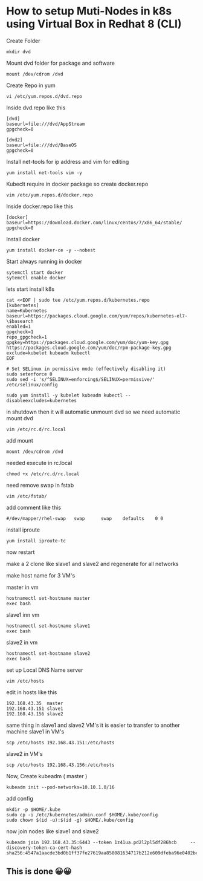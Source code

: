 # How to setup Muti-Nodes in k8s using Virtual Box in Redhat 8 (CLI)


Create Folder
```
mkdir dvd
```

Mount dvd folder for package and software

```
mount /dev/cdrom /dvd
```
Create Repo in yum
```
vi /etc/yum.repos.d/dvd.repo
```

Inside dvd.repo like this
```
[dvd]
baseurl=file:///dvd/AppStream
gpgcheck=0

[dvd2]
baseurl=file:///dvd/BaseOS
gpgcheck=0
```


Install net-tools for ip address and vim for editing
```
yum install net-tools vim -y
```
Kubeclt require in docker package
so create docker.repo
```
vim /etc/yum.repos.d/docker.repo
```

Inside docker.repo like this
```
[docker]
baseurl=https://download.docker.com/linux/centos/7/x86_64/stable/
gpgcheck=0
```
Install docker
```
yum install docker-ce -y --nobest
```
Start always running in docker
```
sytemctl start docker
sytemctl enable docker
```

lets start install k8s

```
cat <<EOF | sudo tee /etc/yum.repos.d/kubernetes.repo
[kubernetes]
name=Kubernetes
baseurl=https://packages.cloud.google.com/yum/repos/kubernetes-el7-\$basearch
enabled=1
gpgcheck=1
repo_gpgcheck=1
gpgkey=https://packages.cloud.google.com/yum/doc/yum-key.gpg https://packages.cloud.google.com/yum/doc/rpm-package-key.gpg
exclude=kubelet kubeadm kubectl
EOF

# Set SELinux in permissive mode (effectively disabling it)
sudo setenforce 0
sudo sed -i 's/^SELINUX=enforcing$/SELINUX=permissive/' /etc/selinux/config

sudo yum install -y kubelet kubeadm kubectl --disableexcludes=kubernetes
```

in shutdown then it will automatic unmount dvd 
so we need automatic mount dvd
```
vim /etc/rc.d/rc.local
```
add mount 
```
mount /dev/cdrom /dvd
```
needed execute in rc.local
```
chmod +x /etc/rc.d/rc.local
```
need remove swap in fstab
```
vim /etc/fstab/
```
add comment like this
```
#/dev/mapper/rhel-swap   swap      swap    defaults    0 0
```

install iproute 
```
yum install iproute-tc
```

now restart

make a 2 clone like slave1 and slave2 and regenerate for all networks

make host name for 3 VM's

master in vm
```
hostnamectl set-hostname master
exec bash
```
slave1 inn vm
```
hostnamectl set-hostname slave1
exec bash
```
slave2 in vm
```
hostnamectl set-hostname slave2
exec bash
```

set up Local DNS Name server
```
vim /etc/hosts
```
edit in hosts like this
``` 
192.168.43.35  master
192.168.43.151 slave1
192.168.43.156 slave2
```

same thing in slave1 and slave2 VM's
it is easier to transfer to another machine
slave1 in VM's
```
scp /etc/hosts 192.168.43.151:/etc/hosts
```
slave2 in VM's 
```
scp /etc/hosts 192.168.43.156:/etc/hosts
```

Now,
Create kubeadm ( master )
```
kubeadm init --pod-networks=10.10.1.0/16
```

add config
```
mkdir -p $HOME/.kube
sudo cp -i /etc/kubernetes/admin.conf $HOME/.kube/config
sudo chown $(id -u):$(id -g) $HOME/.kube/config
```

now join nodes like slave1 and slave2
```
kubeadm join 192.168.43.35:6443 --token 1z41ua.pd2l2pl5df286hcb     --discovery-token-ca-cert-hash sha256:4547a1aacde3bd0b1ff37fe27619aa858081634717b212e609dfeba96e0402be
```

## This is done 😀😀






